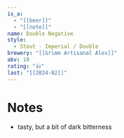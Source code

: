 ```yaml
---
is_a:
  - "[[beer]]"
  - "[[note]]"
name: Double Negative
style:
  - Stout - Imperial / Double
brewery: "[[Grimm Artisanal Ales]]"
abv: 10
rating: "👍"
last: "[[2024-02]]"
---
```

# Notes
- tasty, but a bit of dark bitterness
